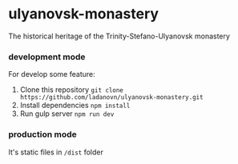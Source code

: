 # ulyanovsk-monastery
The historical heritage of the Trinity-Stefano-Ulyanovsk monastery

### development mode
For develop some feature:

1) Clone this repository `git clone https://github.com/ladanovn/ulyanovsk-monastery.git`
2) Install dependencies `npm install`
3) Run gulp server `npm run dev`

### production mode
It's static files in `/dist` folder
